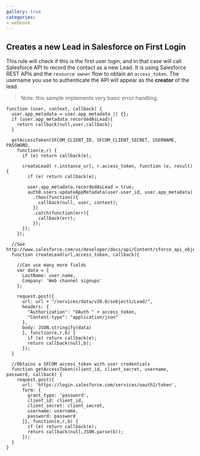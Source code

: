 ```yaml
---
gallery: true
categories:
- webhook
---
```

## Creates a new Lead in Salesforce on First Login

This rule will check if this is the first user login, and in that case will call Salesforce API to record the contact as a new Lead. It is using Salesforce REST APIs and the `resource owner` flow to obtain an `access_token`. The username you use to authenticate the API will appear as the __creator__ of the lead.

> Note: this sample implements very basic error handling.

```
function (user, context, callback) {
  user.app_metadata = user.app_metadata || {};
  if (user.app_metadata.recordedAsLead){
    return callback(null,user,callback);
  }

  getAccessToken(SFCOM_CLIENT_ID, SFCOM_CLIENT_SECRET, USERNAME, PASSWORD,
    function(e,r) {
      if (e) return callback(e);
      
      createLead( r.instance_url, r.access_token, function (e, result) {
        if (e) return callback(e);

        user.app_metadata.recordedAsLead = true;
        auth0.users.updateAppMetadata(user.user_id, user.app_metadata)
          .then(function(){
            callback(null, user, context);
          })
          .catch(function(err){
            callback(err);
          });
      });
    });

  //See http://www.salesforce.com/us/developer/docs/api/Content/sforce_api_objects_lead.htm
  function createLead(url,access_token, callback){

    //Can use many more fields
    var data = {
      LastName: user.name,
      Company: 'Web channel signups'
    };

    request.post({
      url: url + "/services/data/v20.0/sobjects/Lead/",
      headers: {
        "Authorization": "OAuth " + access_token,
        "Content-type": "application/json"
      },
      body: JSON.stringify(data)
      }, function(e,r,b) {
        if (e) return callback(e);
        return callback(null,b);
      });
  }

  //Obtains a SFCOM access_token with user credentials
  function getAccessToken(client_id, client_secret, username, password, callback) {
    request.post({
      url: 'https://login.salesforce.com/services/oauth2/token',
      form: {
        grant_type: 'password',
        client_id: client_id,
        client_secret: client_secret,
        username: username,
        password: password
      }}, function(e,r,b) {
        if (e) return callback(e);
        return callback(null,JSON.parse(b));
      });
  }
}
```
